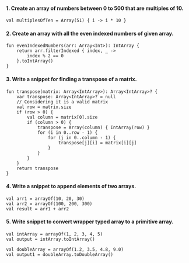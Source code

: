 #### 1. Create an array of numbers between 0 to 500 that are multiples of 10.

```
val multiplesOfTen = Array(51) { i -> i * 10 }
```

#### 2. Create an array with all the even indexed numbers of given array.

```
fun evenIndexedNumbers(arr: Array<Int>): IntArray {
    return arr.filterIndexed { index, _ ->
        index % 2 == 0
    }.toIntArray()
}
```

#### 3. Write a snippet for finding a transpose of a matrix.

```
fun transpose(matrix: Array<IntArray>): Array<IntArray>? {
    var transpose: Array<IntArray>? = null
    // Considering it is a valid matrix
    val row = matrix.size
    if (row > 0) {
        val column = matrix[0].size
        if (column > 0) {
            transpose = Array(column) { IntArray(row) }
            for (i in 0..row - 1) {
                for (j in 0..column - 1) {
                    transpose[j][i] = matrix[i][j]
                }
            }
        }
    }
    return transpose
}
```

#### 4. Write a snippet to append elements of two arrays.

```
val arr1 = arrayOf(10, 20, 30)
val arr2 = arrayOf(100, 200, 300)
val result = arr1 + arr2
```

#### 5. Write snippet to convert wrapper typed array to a primitive array.

```
val intArray = arrayOf(1, 2, 3, 4, 5)
val output = intArray.toIntArray()

val doubleArray = arrayOf(1.2, 3.5, 4.8, 9.0)
val output1 = doubleArray.toDoubleArray()
```